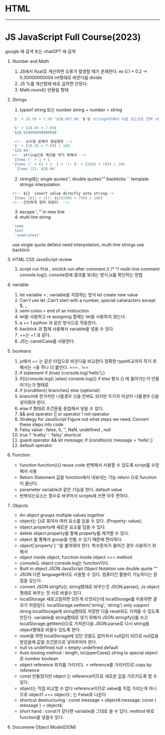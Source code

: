 # HTML 
----------------
# JS JavaScript Full Course(2023)
google 에 검색 또는 chatGPT 에 검색
1. Number and Math
   1. JS에서 float로 계산하면 오류가 할생할 때가 존재한다.  ex 0.1 + 0.2 -> 0.30000000004 int형태로 바꾼다음 divide
   2. JS %를 계산할때 바로 곱하면 안된다. 
   3. Math.round() 반올림 형태

2. Strings
   1. typeof string 또는 number  string + number = string  
   ```js
   '$' + 20.95 + 7.99 '$20.957.99 '$'를 string처리해서 다음 오는것도 전부 string으로 처리한다.

   '$' + (20.95 + 7.99)
   '$28.939999999999998'

    <!-- 소수점 문제가 생길경우 -->
   '$' + (20.95 + 7.99) / 100
   '$28.94'  
   <!-- string으로 계산을 막기 위해서 -->
   'Items (' + 1 + 1  
   'Items (' + (1 + 1  ) + '): $' + (2095 + 799) / 100
    'Items (2): $28.94'
   ```
   2. string에는 single quotes'', double quotes"" backticks `` template strings interpolation
    ```js
    <!-- ${}  insert value directly into string-->
    `Items (${1 + 1}): $${(2095 + 799) / 100}`
    <!-- 간단하게 정리 되었다. -->
    ```
   3. escape \', \" \n new line
   4. multi line string
   ```js
   `some
    text`
    'some\ntext'
    ```
    use single quote defalut need interpolation, multi-line strings use backtick 
3. HTML CSS JavaScript review 
   1. script run first , onclick run after comment // /* */ multi-line comment console.log(); console창에 결과를 보내는 방식 js를 확인하는 방법 

4. variable 
   1. let variable = ; variable을 지정하는 방식 let create new value
   2. Can't use let ,Can't start with a number, special caharacters except $, _
   3. semi colon  = end of an instruction
   4. let을 사용하고 re assigning 할때는 let을 사용하지 않는다. 
   5. a += 1 python 과 같은 방식으로 작동한다. 
   6. backtick 과 함께 사용해서 variable을 넣을 수 있다. 
   7. ++는 +1 과 같다.
   8. JS는 camelCase를 사용한다.

5. booleans
   1. js에서 == 는 같은 타입으로 바꾼다음 비교한다 정확한 type비교까지 하기 위해서는 =을 하나 더 붙인다. === , !==
   2. if statement if (true) {console.log('hello');}
   3. if(){console.log() }else{ console.log()} if else 형식 {} 에 들어가는가 안들어가는가 형태로 
   4. if (condition){ branches} else {optional}
   5. branch에 한가지만 나올경우 {}을 안써도 되지만 두가지 이상이 나올경우 {}을 넣어줘야 한다. 
   6. else if 형태로 조건문을 중첩해서 넣을 수 있다. 
   7. && and operator || or operator  ! not operator
   8. Strategy for JavaScript Figure out what steps we need, Convert these steps into code
   9. Falsy value :  false,  0,  '',  NaN,  undefined , null
   10. true ? 'truthy' : 'falsy' shortcut
   11. guard operator && let message; if (condition){ message = 'hello';}
   12. default operator

6. Function
   - function function(){} reuse code 반복해서 사용할 수 있도록 script를 수정해서 사용
   - Return Statement 값을 function에서 내보내는 기능 return 으로 function이 끝난다. 
   - parameter variable과 같은 기능을 한다. default value
   - 반복되는요소는 함수로 바꾸어서 scripts에 쓰면 아주 편하다.

7. Objects
   - An object groups multiple values together
   - object는 {}로 묶어서 여러 요소를 담을 수 있다. {Property: value};
   - object.property에 새로운 요소를 담을 수 있다. 
   - delete object.property를 통해 property를 제거할 수 있다. 
   - object 를 통해서 group을 만들 수 있기 때문에 편리하다. 
   - object['property'] ''을 붙여줘야 한다. 특수문자가 들어간 경우 사용하기 위해서 
   - object inside object, function inside object === method
   - console도 object console.log는 function이다.
   - Built in object JSON JavaScript Object Notation use double quote ""
   - JSON 다른 language에서도 사용할 수 있다. 컴퓨터간 활용이 가능하다는 장점을 갖는다. 
   - convert JSON.strigify(); string형태로 바꾸는것  JSON.parse(); Js object 형태로 바꾸는 것 서로 바꿀수 있다. 
   - localStorage 새로고침하면 모든게 리셋되는데 localStorage를 이용하면 결과가 저장된다. localStorage.setItem('string', 'string')  only support string localStorage에 string형태로 저장한 다음 reset되도 가져올 수 있도록 만든다. variable을 string형태로 넣기 위해서 JSON.stringify()를 쓰고 localStorage.getItem()으로 가져온다음 JSON.parse로 다시 string을 object형태로 바꿀수 있도록 한다. 
   - reset을 하면 localStorage에 있던 것들도 없어져서 null값이 되므로 null값을 받았을때 값을 조건문으로 넣어주어야 한다. 
   - null vs undefined null = empty  undefined default
   - Auto-boxing method :   length, toUpperCase()   string to special object로 number boolean
   - object reference 위치를 가리키다.   = reference를 가리키므로 copy by reference
   - const 만들었지만 object 는 reference이므로 새로운 값을 가르키도록 할 수 있다. 
   - object는 직접 비교할 수 없다 reference이므로 value를 직접 가지는게 아니므로 object1 === object3 ; 는 False로 나온다 
   -  shortcut destructuring : const message = object4.message; const { message } = object4;
   -  short hand : const가 같다면 variable을 그대로 쓸 수 있다. method 바로 function을 넣을수 있다. 

8. Documene Object Model(DOM) 